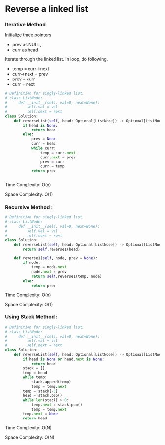# Reverse a linked list


### Iterative Method 

Initialize three pointers 
- prev as NULL, 
- curr as head 

Iterate through the linked list. In loop, do following. 
- temp = curr->next
- curr->next = prev 
- prev = curr 
- curr = next


``` python
# Definition for singly-linked list.
# class ListNode:
#     def __init__(self, val=0, next=None):
#         self.val = val
#         self.next = next
class Solution:
    def reverseList(self, head: Optional[ListNode]) -> Optional[ListNode]:
        if head is None:
            return head
        else:
            prev = None
            curr = head
            while curr:
                temp = curr.next
                curr.next = prev
                prev = curr
                curr = temp
            return prev
    
```
Time Complexity: O(n) 

Space Complexity: O(1)


### Recursive Method :

```python
# Definition for singly-linked list.
# class ListNode:
#     def __init__(self, val=0, next=None):
#         self.val = val
#         self.next = next
class Solution:
    def reverseList(self, head: Optional[ListNode]) -> Optional[ListNode]:
        return self.reverse1(head)

    def reverse1(self, node, prev = None):
        if node:
            temp = node.next
            node.next = prev
            return self.reverse1(temp, node)
        else:
            return prev
```

Time Complexity: O(n) 

Space Complexity: O(1)



### Using Stack Method :

```python
# Definition for singly-linked list.
# class ListNode:
#     def __init__(self, val=0, next=None):
#         self.val = val
#         self.next = next
class Solution:
    def reverseList(self, head: Optional[ListNode]) -> Optional[ListNode]:
        if head is None or head.next is None:
            return head
        stack = []
        temp = head
        while temp:
            stack.append(temp)
            temp = temp.next
        temp = stack[-1]
        head = stack.pop()
        while len(stack) > 0:
            temp.next = stack.pop()
            temp = temp.next
        temp.next = None
        return head
```

Time Complexity: O(N)

Space Complexity: O(N)
